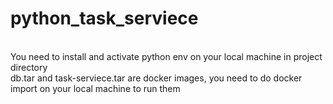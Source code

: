 # python_task_serviece
<br>You need to install and activate python env on your local machine in project directory
<br>db.tar and task-serviece.tar are docker images, you need to do docker import on your local machine to run them
